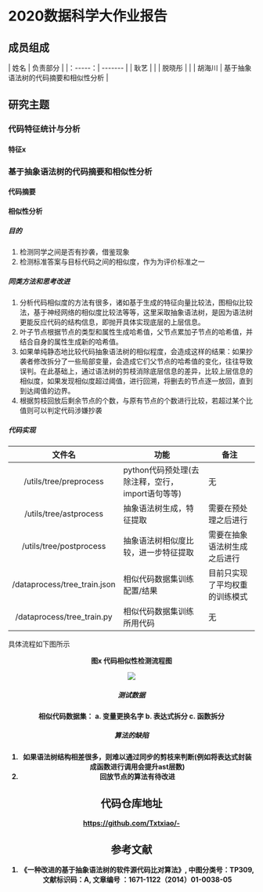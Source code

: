 # 2020数据科学大作业报告

## 成员组成
|  姓名   |  负责部分   |
|：-----：|  -------   |
|   耿艺  |            |
|  脱晓彤 |            |
|  胡海川 |   基于抽象语法树的代码摘要和相似性分析         |


## 研究主题

### 代码特征统计与分析

#### 特征x


### 基于抽象语法树的代码摘要和相似性分析

#### 代码摘要

#### 相似性分析
##### 目的
 1. 检测同学之间是否有抄袭，借鉴现象
 2. 检测标准答案与目标代码之间的相似度，作为为评价标准之一
##### 同类方法和思考改进
 1. 分析代码相似度的方法有很多，诸如基于生成的特征向量比较法，图相似比较法，基于神经网络的相似度比较法等等，这里采取抽象语法树，是因为语法树更能反应代码的结构信息，即抛开具体实现底层的上层信息。
 2. 叶子节点根据节点的类型和属性生成哈希值，父节点累加子节点的哈希值，并结合自身的属性生成新的哈希值。
 3. 如果单纯静态地比较代码抽象语法树的相似程度，会造成这样的结果：如果抄袭者修改拆分了一些局部变量，会造成它们父节点的哈希值的变化，往往导致误判。在此基础上，通过语法树的剪枝消除底层信息的差异，比较上层信息的相似度，如果发现相似度超过阈值，进行回溯，将删去的节点逐一放回，直到到达阈值的边界。
 4. 根据剪枝回放后剩余节点的个数，与原有节点的个数进行比较，若超过某个比值则可以判定代码涉嫌抄袭
#####  代码实现
|     文件名     |        功能         |       备注        |
|  :---------:  |   ---------------  |     ------------  |  
|  /utils/tree/preprocess |  python代码预处理(去除注释，空行，import语句等等) |           无|
|  /utils/tree/astprocess |  抽象语法树生成，特征提取  |  需要在预处理之后进行  |
|  /utils/tree/postprocess| 抽象语法树相似度比较，进一步特征提取|  需要在抽象语法树生成之后进行|
|  /dataprocess/tree_train.json|  相似代码数据集训练配置/结果  |  目前只实现了平均权重的训练模式  |
|  /dataprocess/tree_train.py  |  相似代码数据集训练所用代码   |  无          |
具体流程如下图所示
<div style="text-align:center;"><strong>图x 代码相似性检测流程图<strong/><div/>

![](https://datascience-hhc.oss-cn-beijing.aliyuncs.com/Statemachine%20Diagram0.png)

##### 测试数据
相似代码数据集：
a. 变量更换名字
b. 表达式拆分
c. 函数拆分
##### 算法的缺陷
1.  如果语法树结构相差很多，则难以通过同步的剪枝来判断(例如将表达式封装成函数进行调用会提升ast层数)
2.  回放节点的算法有待改进
 
## 代码仓库地址
https://github.com/Txtxiao/-
 
## 参考文献
 1. 《一种改进的基于抽象语法树的软件源代码比对算法》, 中图分类号：TP309, 文献标识码：A, 文章编号 ：1671-1122（2014）01-0038-05
 
